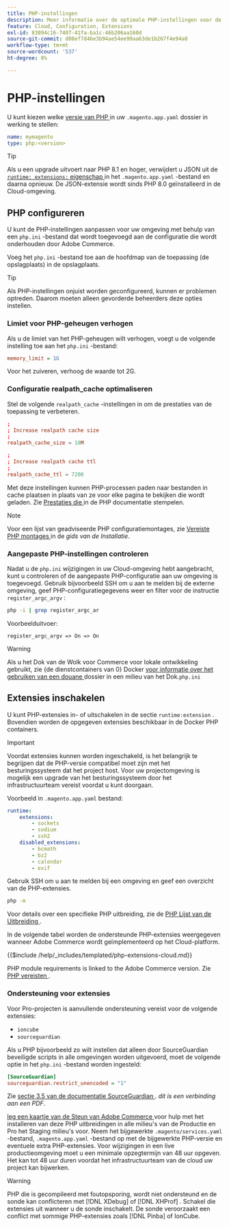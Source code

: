 ```yaml
---
title: PHP-instellingen
description: Meer informatie over de optimale PHP-instellingen voor de configuratie van Commerce-toepassingen in de cloudinfrastructuur.
feature: Cloud, Configuration, Extensions
exl-id: 83094c16-7407-41fa-ba1c-46b206aa160d
source-git-commit: d08ef7d46e3b94ae54ee99aa63de1b267f4e94a0
workflow-type: tm+mt
source-wordcount: '537'
ht-degree: 0%

---
```


# PHP-instellingen

U kunt kiezen welke [ versie van PHP ](https://experienceleague.adobe.com/docs/commerce-operations/installation-guide/system-requirements.html?lang=nl-NL) in uw `.magento.app.yaml` dossier in werking te stellen:

```yaml
name: mymagento
type: php:<version>
```

>[!TIP]
>
>Als u een upgrade uitvoert naar PHP 8.1 en hoger, verwijdert u JSON uit de [`runtime: extensions:` eigenschap ](properties.md#runtime) in het `.magento.app.yaml` -bestand en daarna opnieuw. De JSON-extensie wordt sinds PHP 8.0 geïnstalleerd in de Cloud-omgeving.

## PHP configureren

U kunt de PHP-instellingen aanpassen voor uw omgeving met behulp van een `php.ini` -bestand dat wordt toegevoegd aan de configuratie die wordt onderhouden door Adobe Commerce.

Voeg het `php.ini` -bestand toe aan de hoofdmap van de toepassing (de opslagplaats) in de opslagplaats.

>[!TIP]
>
>Als PHP-instellingen onjuist worden geconfigureerd, kunnen er problemen optreden. Daarom moeten alleen gevorderde beheerders deze opties instellen.

### Limiet voor PHP-geheugen verhogen

Als u de limiet van het PHP-geheugen wilt verhogen, voegt u de volgende instelling toe aan het `php.ini` -bestand:

```ini
memory_limit = 1G
```

Voor het zuiveren, verhoog de waarde tot 2G.

### Configuratie realpath_cache optimaliseren

Stel de volgende `realpath_cache` -instellingen in om de prestaties van de toepassing te verbeteren.

```conf
;
; Increase realpath cache size
;
realpath_cache_size = 10M

;
; Increase realpath cache ttl
;
realpath_cache_ttl = 7200
```

Met deze instellingen kunnen PHP-processen paden naar bestanden in cache plaatsen in plaats van ze voor elke pagina te bekijken die wordt geladen. Zie [ Prestaties die ](https://www.php.net/manual/en/ini.core.php) in de PHP documentatie stempelen.

>[!NOTE]
>
>Voor een lijst van geadviseerde PHP configuratiemontages, zie [ Vereiste PHP montages ](https://experienceleague.adobe.com/docs/commerce-operations/installation-guide/prerequisites/php-settings.html?lang=nl-NL) in de _gids van de Installatie_.

### Aangepaste PHP-instellingen controleren

Nadat u de `php.ini` wijzigingen in uw Cloud-omgeving hebt aangebracht, kunt u controleren of de aangepaste PHP-configuratie aan uw omgeving is toegevoegd. Gebruik bijvoorbeeld SSH om u aan te melden bij de externe omgeving, geef PHP-configuratiegegevens weer en filter voor de instructie `register_argc_argv` :

```bash
php -i | grep register_argc_ar
```

Voorbeelduitvoer:

```text
register_argc_argv => On => On
```

>[!WARNING]
>
>Als u het Dok van de Wolk voor Commerce voor lokale ontwikkeling gebruikt, zie {de dienstcontainers van 0} Docker [ voor informatie over het gebruiken van een douane ](https://developer.adobe.com/commerce/cloud-tools/docker/containers/service/#fpm-container) dossier in een milieu van het Dok.`php.ini`

## Extensies inschakelen

U kunt PHP-extensies in- of uitschakelen in de sectie `runtime:extension` . Bovendien worden de opgegeven extensies beschikbaar in de Docker PHP containers.

>[!IMPORTANT]
>
>Voordat extensies kunnen worden ingeschakeld, is het belangrijk te begrijpen dat de PHP-versie compatibel moet zijn met het besturingssysteem dat het project host. Voor uw projectomgeving is mogelijk een upgrade van het besturingssysteem door het infrastructuurteam vereist voordat u kunt doorgaan.

Voorbeeld in `.magento.app.yaml` bestand:

```yaml
runtime:
    extensions:
        - sockets
        - sodium
        - ssh2
    disabled_extensions:
        - bcmath
        - bz2
        - calendar
        - exif
```

Gebruik SSH om u aan te melden bij een omgeving en geef een overzicht van de PHP-extensies.

```bash
php -m
```

Voor details over een specifieke PHP uitbreiding, zie de [ PHP Lijst van de Uitbreiding ](https://www.php.net/manual/en/extensions.alphabetical.php).

In de volgende tabel worden de ondersteunde PHP-extensies weergegeven wanneer Adobe Commerce wordt geïmplementeerd op het Cloud-platform.

{{$include /help/_includes/templated/php-extensions-cloud.md}}

PHP module requirements is linked to the Adobe Commerce version. Zie [ PHP vereisten ](https://experienceleague.adobe.com/docs/commerce-operations/installation-guide/prerequisites/php-settings.html?lang=nl-NL).

### Ondersteuning voor extensies

Voor Pro-projecten is aanvullende ondersteuning vereist voor de volgende extensies:

- `ioncube`
- `sourceguardian`

Als u PHP bijvoorbeeld zo wilt instellen dat alleen door SourceGuardian beveiligde scripts in alle omgevingen worden uitgevoerd, moet de volgende optie in het `php.ini` -bestand worden ingesteld:

```ini
[SourceGuardian]
sourceguardian.restrict_unencoded = "1"
```

Zie [ sectie 3.5 van de documentatie SourceGuardian ](https://sourceguardian.com/demofiles/files/SourceGuardian%20for%20Linux%20User%20Manual.pdf). _dit is een verbinding aan een PDF_.

[ leg een kaartje van de Steun van Adobe Commerce ](https://experienceleague.adobe.com/docs/commerce-knowledge-base/kb/help-center-guide/magento-help-center-user-guide.html?lang=nl-NL#submit-ticket) voor hulp met het installeren van deze PHP uitbreidingen in alle milieu&#39;s van de Productie en Pro het Staging milieu&#39;s voor. Neem het bijgewerkte `.magento/services.yaml` -bestand, `.magento.app.yaml` -bestand op met de bijgewerkte PHP-versie en eventuele extra PHP-extensies. Voor wijzigingen in een live productieomgeving moet u een minimale opzegtermijn van 48 uur opgeven. Het kan tot 48 uur duren voordat het infrastructuurteam van de cloud uw project kan bijwerken.

>[!WARNING]
>
>PHP die is gecompileerd met foutopsporing, wordt niet ondersteund en de sonde kan conflicteren met [!DNL XDebug] of [!DNL XHProf] . Schakel die extensies uit wanneer u de sonde inschakelt. De sonde veroorzaakt een conflict met sommige PHP-extensies zoals [!DNL Pinba] of IonCube.

<!-- Last updated from includes: 2025-04-14 09:39:27 -->

